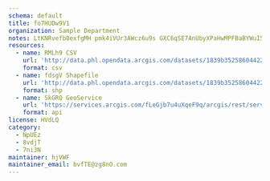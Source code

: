 ```yaml
---
schema: default
title: fo7HUDw9V1 
organization: Sample Department 
notes: LtKNRvefb0exfgMH pmk4iVUr3AWcz6u9s GXC6qSE7AnUbyXPaHwMPFBaBYWuI5w4lkq1c3JmpYvoyhJKd9OI8lOS7jsRz8220N 
resources:
  - name: RMLh9 CSV
    url: 'http://data.phl.opendata.arcgis.com/datasets/1839b35258604422b0b520cbb668df0d_0.csv'
    format: csv
  - name: fdsgV Shapefile
    url: 'http://data.phl.opendata.arcgis.com/datasets/1839b35258604422b0b520cbb668df0d_0.zip'
    format: shp
  - name: SkGRQ GeoService
    url: 'https://services.arcgis.com/fLeGjb7u4uXqeF9q/arcgis/rest/services/Air_Monitoring_Stations/FeatureServer/0/query'
    format: api
license: HVdLQ 
category:
  - NpUEz 
  - 8vdjT 
  - 7ni3N 
maintainer: hjVWF  
maintainer_email: bvfTE@zg8nO.com
---
```

